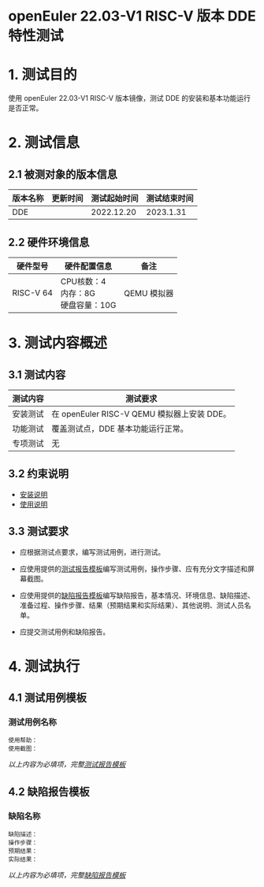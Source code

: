 # openEuler 22.03-V1 RISC-V 版本 DDE 特性测试

# 1. 测试目的

使用 openEuler 22.03-V1 RISC-V 版本镜像，测试 DDE 的安装和基本功能运行是否正常。

# 2. 测试信息

## 2.1 被测对象的版本信息

| 版本名称 | 更新时间 | 测试起始时间 | 测试结束时间 |
|----------|----------|--------------|--------------|
| DDE      |          |   2022.12.20           |  2023.1.31            |

## 2.2 硬件环境信息

| 硬件型号  | 硬件配置信息                            | 备注        |
|-----------|-----------------------------------------|-------------|
| RISC-V 64 | CPU核数：4<br>内存：8G<br>硬盘容量：10G | QEMU 模拟器 |

# 3. 测试内容概述

## 3.1 测试内容

| 测试内容 | 测试要求                                    |
|----------|---------------------------------------------|
| 安装测试 | 在 openEuler RISC-V QEMU 模拟器上安装 DDE。 |
| 功能测试 | 覆盖测试点，DDE 基本功能运行正常。          |
| 专项测试 | 无                                          |

## 3.2 约束说明

- [安装说明](./Deepin_installation_guide.md)
- [使用说明](./Deepin_userguide.md)

## 3.3 测试要求

- 应根据测试点要求，编写测试用例，进行测试。

- 应使用提供的[测试报告模板](./测试报告模板.md)编写测试用例，操作步骤、应有充分文字描述和屏幕截图。

- 应使用提供的[缺陷报告模板](./缺陷报告模板.md)编写缺陷报告，基本情况、环境信息、缺陷描述、准备过程、操作步骤、结果（预期结果和实际结果）、其他说明、测试人员名单。

- 应提交测试用例和缺陷报告。

# 4. 测试执行

## 4.1 测试用例模板

### 测试用例名称

    使用帮助：
    使用截图：

*以上内容为必填项，完整[测试报告模板](./测试报告模板.md)*

## 4.2 缺陷报告模板

### 缺陷名称

    缺陷描述：
    操作步骤：
    预期结果：
    实际结果：

*以上内容为必填项，完整[缺陷报告模板](./测试报告模板.md)*
